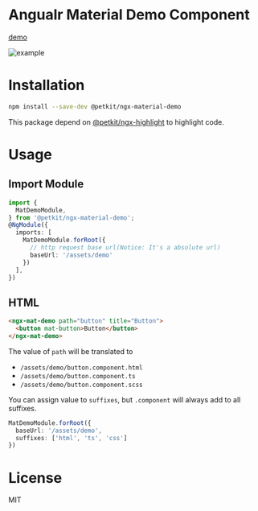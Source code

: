 # Angualr Material Demo Component
[demo](https://stackblitz.com/edit/sora-angular-material-demo)

![example](https://raw.githubusercontent.com/petkit-io/assets/master/ngx-material-demo.gif)

# Installation

```bash
npm install --save-dev @petkit/ngx-material-demo
```

This package depend on [@petkit/ngx-highlight](https://github.com/petkit-io/ngx-highlight) to highlight code.

# Usage
## Import Module

```ts
import {
  MatDemoModule,
} from '@petkit/ngx-material-demo';
@NgModule({
  imports: [
    MatDemoModule.forRoot({
      // http request base url(Notice: It's a absolute url)
      baseUrl: '/assets/demo'
    })
  ],
})
```

## HTML

```html
<ngx-mat-demo path="button" title="Button">
  <button mat-button>Button</button>
</ngx-mat-demo>
```

The value of `path` will be translated to
- `/assets/demo/button.component.html`
- `/assets/demo/button.component.ts`
- `/assets/demo/button.component.scss`

You can assign value to `suffixes`, but `.component` will always add to all suffixes.

```ts
MatDemoModule.forRoot({
  baseUrl: '/assets/demo',
  suffixes: ['html', 'ts', 'css']
})
```

# License
MIT

